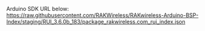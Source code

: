 Arduino SDK URL below:
https://raw.githubusercontent.com/RAKWireless/RAKwireless-Arduino-BSP-Index/staging/RUI_3.6.0b_183/package_rakwireless.com_rui_index.json
